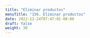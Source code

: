 ```yaml
---
title: "Eliminar productos"
menuTitle: "156. Eliminar productos"
date: 2022-12-24T07:47:01-08:00
draft: false
weight: 30
---
```

